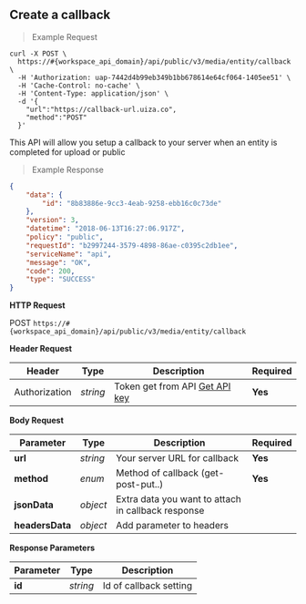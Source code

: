 ## Create a callback

> Example Request

```shell
curl -X POST \
  https://#{workspace_api_domain}/api/public/v3/media/entity/callback \
  -H 'Authorization: uap-7442d4b99eb349b1bb678614e64cf064-1405ee51' \
  -H 'Cache-Control: no-cache' \
  -H 'Content-Type: application/json' \
  -d '{
    "url":"https://callback-url.uiza.co",
    "method":"POST"
  }'
```

This API will allow you setup a callback to your server when an entity is completed for upload or public

> Example Response

```json
{
    "data": {
        "id": "8b83886e-9cc3-4eab-9258-ebb16c0c73de"
    },
    "version": 3,
    "datetime": "2018-06-13T16:27:06.917Z",
    "policy": "public",
    "requestId": "b2997244-3579-4898-86ae-c0395c2db1ee",
    "serviceName": "api",
    "message": "OK",
    "code": 200,
    "type": "SUCCESS"
}
```

**HTTP Request**

<span class="post-button"> POST </span>
```https://#{workspace_api_domain}/api/public/v3/media/entity/callback```

**Header Request**

| Header   | Type   | Description                              | Required |
|-------------|--------|---------------------------------------|---------|
| Authorization | *string* |Token get from API [Get API key](#get-api-key) | **Yes** |

**Body Request**

| Parameter | Type | Description | Required |
| ------------- | ------------- | ------------- | ------------- |
| **url** | *string* | Your server URL for callback | **Yes** |
| **method** | *enum* | Method of callback (get-post-put..) | **Yes** |
| **jsonData** | *object* | Extra data you want to attach in callback response |  |
| **headersData** | *object* | Add parameter to headers |  |


**Response Parameters**

| Parameter   | Type   | Description |
|-------------|--------|-------------------------|
| **id** | *string* | Id of callback setting |



